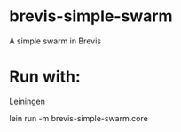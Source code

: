 # brevis-simple-swarm
A simple swarm in Brevis

# Run with:

[Leiningen](http://leiningen.org)  

lein run -m brevis-simple-swarm.core
